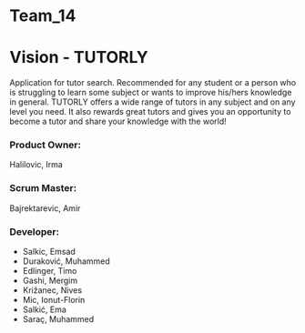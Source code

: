 # Team_14

# Vision - TUTORLY
Application for tutor search. Recommended for any student or a person who is struggling to learn some subject or wants to improve his/hers knowledge in general. TUTORLY offers a wide range of tutors in any subject and on any level you need. It also rewards great tutors and gives you an opportunity to become a tutor and share your knowledge with the world!

### Product Owner:
Halilovic, Irma

### Scrum Master:
Bajrektarevic, Amir

### Developer:
- Salkic, Emsad
- Duraković, Muhammed
- Edlinger, Timo
- Gashi, Mergim
- Križanec, Nives
- Mic, Ionut-Florin
- Salkić, Ema
- Saraç, Muhammed
